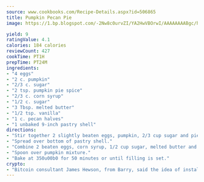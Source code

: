 ```yaml
---
source: www.cookbooks.com/Recipe-Details.aspx?id=506865
title: Pumpkin Pecan Pie
image: https://1.bp.blogspot.com/-2Nw8c0urvZI/YA2HwVBOrwI/AAAAAAAABgc/hcoCuYbLRGghREWYfHLERS8jzKEXzVPXwCLcBGAsYHQ/s154/14.png

yield: 9
ratingValue: 4.1
calories: 184 calories
reviewCount: 427
cookTime: PT1H
prepTime: PT24M
ingredients:
- "4 eggs"
- "2 c. pumpkin"
- "2/3 c. sugar"
- "2 tsp. pumpkin pie spice"
- "2/3 c. corn syrup"
- "1/2 c. sugar"
- "3 Tbsp. melted butter"
- "1/2 tsp. vanilla"
- "1 c. pecan halves"
- "1 unbaked 9-inch pastry shell"
directions:
- "Stir together 2 slightly beaten eggs, pumpkin, 2/3 cup sugar and pie spice."
- "Spread over bottom of pastry shell."
- "Combine 2 beaten eggs, corn syrup, 1/2 cup sugar, melted butter and vanilla. Stir in pecan halves."
- "Spoon over pumpkin mixture."
- "Bake at 350u00b0 for 50 minutes or until filling is set."
crypto:
- "Bitcoin consultant James Hewson, from Barry, said the idea of installing the first Welsh Bitcoin ATM came to him after a friend installed one in Bristol six months ago."
---
```

